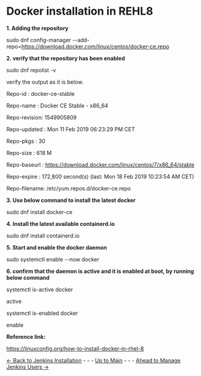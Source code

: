 # Docker installation in REHL8

**1.  Adding the repository**

sudo dnf config-manager
--add-repo=https://download.docker.com/linux/centos/docker-ce.repo

**2.  verify that the repository has been enabled**

sudo dnf repolist -v

verify the output as it is below.

Repo-id : docker-ce-stable

Repo-name : Docker CE Stable - x86_64

Repo-revision: 1549905809

Repo-updated : Mon 11 Feb 2019 06:23:29 PM CET

Repo-pkgs : 30

Repo-size : 618 M

Repo-baseurl : https://download.docker.com/linux/centos/7/x86_64/stable

Repo-expire : 172,800 second(s) (last: Mon 18 Feb 2019 10:23:54 AM CET)

Repo-filename: /etc/yum.repos.d/docker-ce.repo

**3.  Use below command to install the latest docker**

sudo dnf install docker-ce

**4.  Install the latest available containerd.io**

sudo dnf install containerd.io

**5.  Start and enable the docker daemon**

sudo systemctl enable --now docker

**6.  confirm that the daemon is active and it is enabled at boot, by
running below command**


systemctl is-active docker

active

systemctl is-enabled docker

enable

**Reference link:**

https://linuxconfig.org/how-to-install-docker-in-rhel-8




[<- Back to Jenkins Installation](../Installation/Jenkins_Installation.md) - - - [Up to Main](../main.md) - - - [Ahead to Manage Jenkins Users ->](../Manage_Jenkins_Users/Create_and_Manage_Users_In_Jenkins.md)
